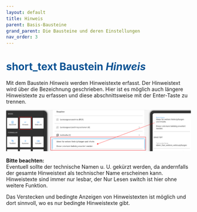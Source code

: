 ```yaml
---
layout: default
title: Hinweis
parent: Basis-Bausteine
grand_parent: Die Bausteine und deren Einstellungen
nav_order: 3
---
```


# <span style="color:#0b5394"><span class="material-icons">short_text</span> **Baustein _Hinweis_**</span>

Mit dem Baustein _Hinweis_ werden Hinweistexte erfasst. Der Hinweistext wird über die Bezeichnung geschrieben. Hier
ist es möglich auch längere Hinweistexte zu erfassen und diese abschnittsweise mit der Enter-Taste zu trennen.

![hint](\assets\record-spec-settings\1hint.png 'hint')

**Bitte beachten:**  
Eventuell sollte der technische Namen u. U. gekürzt werden, da andernfalls der gesamte Hinweistext als
technischer Name erscheinen kann. Hinweistexte sind immer nur lesbar, der Nur Lesen switch ist hier ohne weitere Funktion.

Das Verstecken und bedingte Anzeigen von Hinweistexten ist möglich und dort sinnvoll, wo es nur bedingte Hinweistexte gibt.
